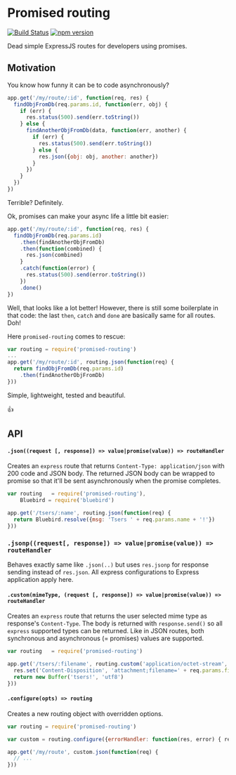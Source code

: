 # Promised routing

[![Build Status](https://travis-ci.org/taoyuan/promised-routing.svg?branch=master)](https://travis-ci.org/taoyuan/promised-routing)
[![npm version](https://badge.fury.io/js/promised-routing.svg)](http://badge.fury.io/js/promised-routing)

Dead simple ExpressJS routes for developers using promises.


## Motivation

You know how funny it can be to code asynchronously?

```javascript
app.get('/my/route/:id', function(req, res) {
  findObjFromDb(req.params.id, function(err, obj) {
    if (err) {
      res.status(500).send(err.toString())
    } else {
      findAnotherObjFromDb(data, function(err, another) {
        if (err) {
          res.status(500).send(err.toString())
        } else {
          res.json({obj: obj, another: another})
        }
      })
    }
  })
})
``` 

Terrible? Definitely.

Ok, promises can make your async life a little bit easier:

```javascript
app.get('/my/route/:id', function(req, res) {
  findObjFromDb(req.params.id)
    .then(findAnotherObjFromDb)
    .then(function(combined) {
      res.json(combined)
    }
    .catch(function(error) {
      res.status(500).send(error.toString())
    })
    .done()
})
```

Well, that looks like a lot better! However, there is still some boilerplate
in that code: the last `then`, `catch` and `done` are basically same for all
routes. Doh!

Here `promised-routing` comes to rescue:

```javascript
var routing = require('promised-routing')
...
app.get('/my/route/:id', routing.json(function(req) {
  return findObjFromDb(req.params.id)
    .then(findAnotherObjFromDb)       
}))
```

Simple, lightweight, tested and beautiful.

:+1:


## API

#### `.json((request [, response]) => value|promise(value)) => routeHandler`

Creates an `express` route that returns `Content-Type: application/json` with 
200 code and JSON body. The returned JSON body can be wrapped to promise so 
that it'll be sent asynchronously when the promise completes.

```javascript
var routing   = require('promised-routing'),
    Bluebird = require('bluebird')

app.get('/tsers/:name', routing.json(function(req) {
  return Bluebird.resolve({msg: 'Tsers ' + req.params.name + '!'})
}))
```

### `.jsonp((request[, response]) => value|promise(value)) => routeHandler`

Behaves exactly same like `.json(..)` but uses `res.jsonp` for response sending
instead of `res.json`. All express configurations to Express application apply here.


#### `.custom(mimeType, (request [, response]) => value|promise(value)) => routeHandler`

Creates an `express` route that returns the user selected mime type as
response's `Content-Type`. The body is returned with `response.send()` so
all `express` supported types can be returned. Like in JSON routes, both
synchronous and asynchronous (= promises) values are supported.

```javascript
var routing   = require('promised-routing')

app.get('/tsers/:filename', routing.custom('application/octet-stream', function(req, res) {
  res.set('Content-Disposition', 'attachment;filename=' + req.params.filename)
  return new Buffer('tsers!', 'utf8')
}))
```


#### `.configure(opts) => routing`

Creates a new routing object with overridden options. 

```javascript
var routing = require('promised-routing')

var custom = routing.configure({errorHandler: function(res, error) { res.status(200).send('ok?') }})

app.get('/my/route', custom.json(function(req) {
  // ...
}))
``` 
